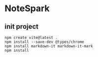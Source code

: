 # NoteSpark

## init project 
```
npm create vite@latest .
npm install --save-dev @types/chrome
npm install markdown-it markdown-it-mark
npm install
```